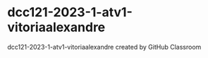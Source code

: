 # dcc121-2023-1-atv1-vitoriaalexandre
dcc121-2023-1-atv1-vitoriaalexandre created by GitHub Classroom
